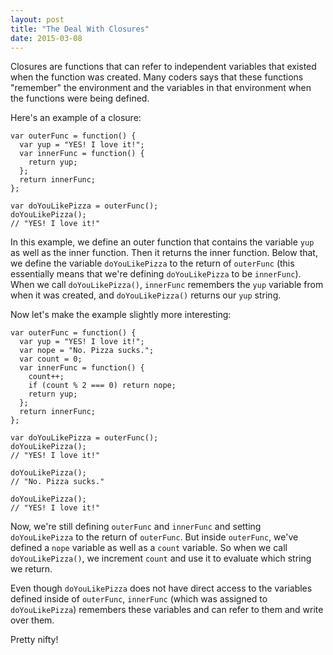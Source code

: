 ```yaml
---
layout: post
title: "The Deal With Closures"
date: 2015-03-08
---
```


Closures are functions that can refer to independent variables that existed
when the function was created. Many coders says that these functions "remember"
the environment and the variables in that environment when the functions were
being defined.

Here's an example of a closure:

```
var outerFunc = function() {
  var yup = "YES! I love it!";
  var innerFunc = function() {
    return yup;
  };
  return innerFunc;
};

var doYouLikePizza = outerFunc();
doYouLikePizza();
// "YES! I love it!"
```

In this example, we define an outer function that contains the variable `yup`
as well as the inner function. Then it returns the inner function. Below that,
we define the variable `doYouLikePizza` to the return of `outerFunc` (this
essentially means that we're defining `doYouLikePizza` to be `innerFunc`). When
we call `doYouLikePizza()`, `innerFunc` remembers the `yup` variable from when
it was created, and `doYouLikePizza()` returns our `yup` string.

Now let's make the example slightly more interesting:

```
var outerFunc = function() {
  var yup = "YES! I love it!";
  var nope = "No. Pizza sucks.";
  var count = 0;
  var innerFunc = function() {
    count++;
    if (count % 2 === 0) return nope;
    return yup;
  };
  return innerFunc;
};

var doYouLikePizza = outerFunc();
doYouLikePizza();
// "YES! I love it!"

doYouLikePizza();
// "No. Pizza sucks."

doYouLikePizza();
// "YES! I love it!"
```

Now, we're still defining `outerFunc` and `innerFunc` and setting
`doYouLikePizza` to the return of `outerFunc`. But inside `outerFunc`, we've
defined a `nope` variable as well as a `count` variable. So when we call
`doYouLikePizza()`, we increment `count` and use it to evaluate which string we
return.

Even though `doYouLikePizza` does not have direct access to the variables
defined inside of `outerFunc`, `innerFunc` (which was assigned to
`doYouLikePizza`) remembers these variables and can refer to them and write
over them.

Pretty nifty!
